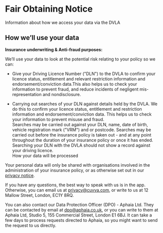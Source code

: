 # Fair Obtaining Notice
						
Information about how we access your data via the DVLA
						
## How we’ll use your data
						
**Insurance underwriting & Anti-fraud purposes:**
						
We’ll use your data to look at the potential risk relating to your policy so we can:		

  * Give your Driving Licence Number ("DLN") to the DVLA to confirm your licence status, entitlement and relevant restriction information and endorsement/conviction data.This also helps us to check your information to prevent fraud, and reduce incidents of negligent mis-representation and nondisclosure. 				

  * Carrying out searches of your DLN against details held by the DVLA. We do this to confirm your licence status, entitlement and restriction information and endorsement/conviction data. This helps us to check your information to prevent misuse and fraud. 							
Searches may be carried out against your DLN, name, date of birth, vehicle registration mark ("VRM") and or postcode. 
Searches may be carried out before the insurance policy is taken out - and at any point throughout the duration of your insurance policy or once it has ended. 
Searching your DLN with the DVLA should not show a record against your driving licence.						 						
How your data will be processed
						
Your personal data will only be shared with organisations involved in the administration of your insurance policy, or as otherwise set out in our [privacy notice](https://github.com/cuvva/terms/blob/master/privacy.md "A link to our provay notice").

If you have any questions, the best way to speak with us is in the app. Otherwise, you can email us at privacy@cuvva.com, or write to us at 12 Mallow Street, London, EC1Y 8RQ.

You can also contact our Data Protection Officer (DPO) - Aphaia Ltd. They can be contacted by email at dpo@aphaia.co.uk, or you can write to them at Aphaia Ltd, Studio 5, 155 Commercial Street, London E1 6BJ. It can take a few days to process requests directed to Aphaia, so you might want to send the request to us directly.
